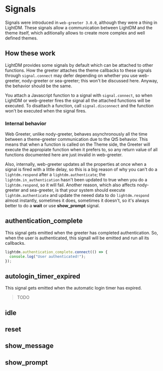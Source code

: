 # Signals

Signals were introduced in `web-greeter 3.0.0`, although they were a thing in
LightDM. These signals allow a communication between LightDM and the theme
itself, which aditionally allows to create more complex and well defined themes.

## How these work

LightDM provides some signals by default which can be attached to other
functions. How the greeter attaches the theme callbacks to these signals through
`signal.connect` may defer depending on whether you use web-greeter,
nody-greeter or sea-greeter; this won't be discussed here. Anyway, the behavior
should be the same.

You attach a Javascript function to a signal with `signal.connect`, so when
LightDM or web-greeter fires the signal all the attached functions will be
executed. To disattach a function, call `signal.disconnect` and the function
won't be executed when the signal fires.

### Internal behavior

Web Greeter, unlike nody-greeter, behaves asynchronously all the time between a
theme-greeter communication due to the Qt5 behavior. This means that when a
function is called on the Theme side, the Greeter will execute the appropiate
function when it prefers to, so any return value of all functions documented
here are just invalid in web-greeter.

Also, internally, web-greeter updates all the properties at once when a signal
is fired with a little delay, so this is a big reason of why you can't do a
`lightdm.respond` after a `lightdm.authenticate`; the
`lightdm.in_authentication` hasn't been updated to true when you do a
`lightdm.respond`, so it will fail. Another reason, which also affects
nody-greeter and sea-greeter, is that your system should execute
`lightdm.authenticate` and update the neeed data to do `lightdm.respond` almost
instantly, sometimes it does, sometimes it doesn't, so it's always better to do
a **wait** or use **show_prompt** signal.

## authentication_complete

This signal gets emitted when the greeter has completed authentication. So, when
the user is authenticated, this signall will be emitted and run all its
callbacks.

```javascript
lightdm.authentication_complete.connect(() => {
  console.log("User authenticated!");
});
```

## autologin_timer_expired

This signal gets emitted when the automatic login timer has expired.

> TODO

## idle

## reset

## show_message

## show_prompt
